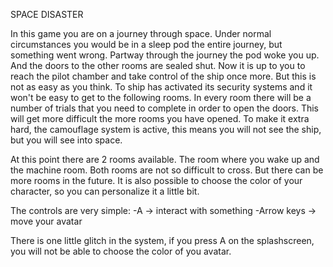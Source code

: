 SPACE DISASTER

In this game you are on a journey through space. Under normal circumstances you would be in a sleep pod the entire journey, 
but something went wrong. Partway through the journey the pod woke you up. And the doors to the other rooms are sealed shut. 
Now it is up to you to reach the pilot chamber and take control of the ship once more. But this is not as easy as you think. 
To ship has activated its security systems and it won't be easy to get to the following rooms. In every room there will be a 
number of trials that you need to complete in order to open the doors. This will get more difficult the more rooms you have
opened. To make it extra hard, the camouflage system is active, this means you will not see the ship, but you will see into space.

At this point there are 2 rooms available. The room where you wake up and the machine room. Both rooms are not so difficult to cross.
But there can be more rooms in the future. It is also possible to choose the color of your character, so you can personalize it a 
little bit.

The controls are very simple:
	-A -> interact with something
	-Arrow keys -> move your avatar

There is one little glitch in the system, if you press A on the splashscreen, you will not be able to choose the color of you avatar.
